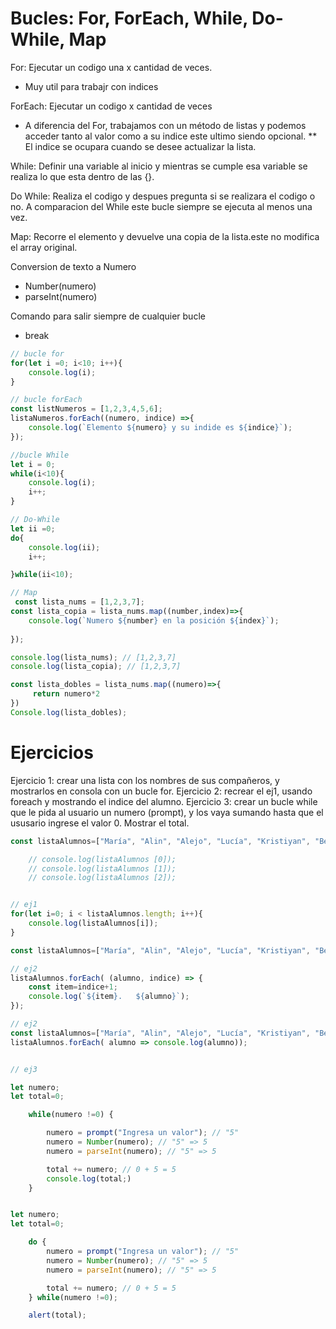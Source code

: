 # Bucles: For, ForEach, While, Do-While, Map
For: Ejecutar un codigo una x cantidad de veces.
- Muy util para trabajr con indices

ForEach: Ejecutar un codigo x cantidad de veces
- A diferencia del For, trabajamos con un método de listas y podemos acceder tanto al valor como a su indice este ultimo siendo opcional. ** El indice se ocupara cuando se desee actualizar la lista.

While: Definir una variable al inicio y mientras se cumple esa variable se realiza lo que esta dentro de las {}.

Do While: Realiza el codigo y despues pregunta si se realizara el codigo o no. A comparacion del While este bucle siempre se ejecuta al menos una vez.

Map: Recorre el elemento y devuelve una copia de la lista.este no modifica el array original.

Conversion de texto a Numero
- Number(numero)
- parseInt(numero)

Comando para salir siempre de cualquier bucle
- break

```js
// bucle for
for(let i =0; i<10; i++){
    console.log(i);
}

// bucle forEach
const listNumeros = [1,2,3,4,5,6];
listaNumeros.forEach((numero, indice) =>{
    console.log(`Elemento ${numero} y su indide es ${indice}`);
});

//bucle While
let i = 0;
while(i<10){
    console.log(i);
    i++;
}

// Do-While
let ii =0;
do{
    console.log(ii);
    i++;

}while(ii<10);

// Map
 const lista_nums = [1,2,3,7];
const lista_copia = lista_nums.map((number,index)=>{
    console.log(`Numero ${number} en la posición ${index}`);
    
});

console.log(lista_nums); // [1,2,3,7]
console.log(lista_copia); // [1,2,3,7]

const lista_dobles = lista_nums.map((numero)=>{
     return numero*2
})
Console.log(lista_dobles);
```


# Ejercicios

Ejercicio 1: crear una lista con los nombres de sus compañeros, y mostrarlos en consola con un bucle for.
Ejercicio 2: recrear el ej1, usando foreach y mostrando el indice del alumno.
Ejercicio 3: crear un bucle while que le pida al usuario un numero (prompt), y los vaya sumando hasta que el ususario ingrese el valor 0. Mostrar el total.


```js
const listaAlumnos=["María", "Alin", "Alejo", "Lucía", "Kristiyan", "Begoña"];

    // console.log(listaAlumnos [0]);
    // console.log(listaAlumnos [1]);
    // console.log(listaAlumnos [2]);


// ej1
for(let i=0; i < listaAlumnos.length; i++){
    console.log(listaAlumnos[i]);
}  

const listaAlumnos=["María", "Alin", "Alejo", "Lucía", "Kristiyan", "Begoña"];

// ej2
listaAlumnos.forEach( (alumno, indice) => {
    const item=indice+1;
    console.log(`${item}.   ${alumno}`);
});

// ej2
const listaAlumnos=["María", "Alin", "Alejo", "Lucía", "Kristiyan", "Begoña"];
listaAlumnos.forEach( alumno => console.log(alumno));


// ej3

let numero;
let total=0;

    while(numero !=0) {

        numero = prompt("Ingresa un valor"); // "5"
        numero = Number(numero); // "5" => 5
        numero = parseInt(numero); // "5" => 5

        total += numero; // 0 + 5 = 5
        console.log(total;)
    }


let numero;
let total=0;

    do {
        numero = prompt("Ingresa un valor"); // "5"
        numero = Number(numero); // "5" => 5
        numero = parseInt(numero); // "5" => 5

        total += numero; // 0 + 5 = 5
    } while(numero !=0);

    alert(total);
```
